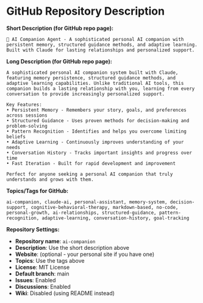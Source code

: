 # GitHub Repository Description

**Short Description (for GitHub repo page):**
```
🤗 AI Companion Agent - A sophisticated personal AI companion with persistent memory, structured guidance methods, and adaptive learning. Built with Claude for lasting relationships and personalized support.
```

**Long Description (for GitHub repo page):**
```
A sophisticated personal AI companion system built with Claude, featuring memory persistence, structured guidance methods, and adaptive learning capabilities. Unlike traditional AI tools, this companion builds a lasting relationship with you, learning from every conversation to provide increasingly personalized support.

Key Features:
• Persistent Memory - Remembers your story, goals, and preferences across sessions
• Structured Guidance - Uses proven methods for decision-making and problem-solving  
• Pattern Recognition - Identifies and helps you overcome limiting beliefs
• Adaptive Learning - Continuously improves understanding of your needs
• Conversation History - Tracks important insights and progress over time
• Fast Iteration - Built for rapid development and improvement

Perfect for anyone seeking a personal AI companion that truly understands and grows with them.
```

**Topics/Tags for GitHub:**
```
ai-companion, claude-ai, personal-assistant, memory-system, decision-support, cognitive-behavioral-therapy, markdown-based, no-code, personal-growth, ai-relationships, structured-guidance, pattern-recognition, adaptive-learning, conversation-history, goal-tracking
```

**Repository Settings:**
- **Repository name**: `ai-companion`
- **Description**: Use the short description above
- **Website**: (optional - your personal site if you have one)
- **Topics**: Use the tags above
- **License**: MIT License
- **Default branch**: main
- **Issues**: Enabled
- **Discussions**: Enabled
- **Wiki**: Disabled (using README instead)
